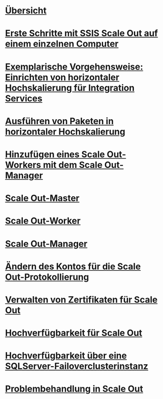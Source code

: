 # [Übersicht](integration-services-ssis-scale-out.md)
# [Erste Schritte mit SSIS Scale Out auf einem einzelnen Computer](get-started-with-ssis-scale-out-onebox.md)
# [Exemplarische Vorgehensweise: Einrichten von horizontaler Hochskalierung für Integration Services](walkthrough-set-up-integration-services-scale-out.md)
# [Ausführen von Paketen in horizontaler Hochskalierung](run-packages-in-integration-services-ssis-scale-out.md)
# [Hinzufügen eines Scale Out-Workers mit dem Scale Out-Manager](add-scale-out-worker.md)
# [Scale Out-Master](integration-services-ssis-scale-out-master.md)
# [Scale Out-Worker](integration-services-ssis-scale-out-worker.md)
# [Scale Out-Manager](integration-services-ssis-scale-out-manager.md)
# [Ändern des Kontos für die Scale Out-Protokollierung](change-logdb-account.md)
# [Verwalten von Zertifikaten für Scale Out](deal-with-certificates-in-ssis-scale-out.md)
# [Hochverfügbarkeit für Scale Out](scale-out-support-for-high-availability.md)
# [Hochverfügbarkeit über eine SQLServer-Failoverclusterinstanz](scale-out-failover-cluster-instance.md)
# [Problembehandlung in Scale Out](troubleshooting-scale-out.md)